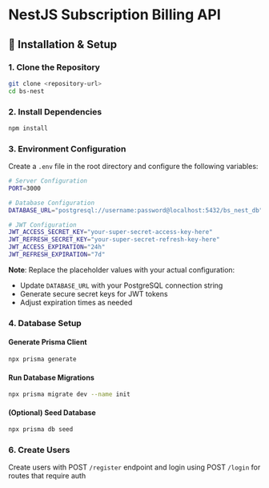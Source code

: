 # NestJS Subscription Billing API

## 🔧 Installation & Setup

### 1. Clone the Repository

```bash
git clone <repository-url>
cd bs-nest
```

### 2. Install Dependencies

```bash
npm install
```

### 3. Environment Configuration

Create a `.env` file in the root directory and configure the following variables:

```bash
# Server Configuration
PORT=3000

# Database Configuration
DATABASE_URL="postgresql://username:password@localhost:5432/bs_nest_db"

# JWT Configuration
JWT_ACCESS_SECRET_KEY="your-super-secret-access-key-here"
JWT_REFRESH_SECRET_KEY="your-super-secret-refresh-key-here"
JWT_ACCESS_EXPIRATION="24h"
JWT_REFRESH_EXPIRATION="7d"
```

**Note**: Replace the placeholder values with your actual configuration:
- Update `DATABASE_URL` with your PostgreSQL connection string
- Generate secure secret keys for JWT tokens
- Adjust expiration times as needed

### 4. Database Setup

#### Generate Prisma Client

```bash
npx prisma generate
```

#### Run Database Migrations

```bash
npx prisma migrate dev --name init
```

#### (Optional) Seed Database

```bash
npx prisma db seed
```

### 6. Create Users
 Create users with POST `/register` endpoint and login using POST `/login` for routes that require auth